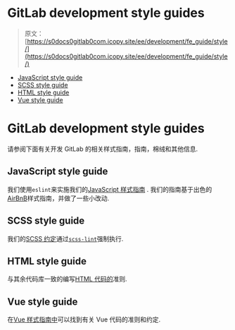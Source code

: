 # GitLab development style guides

> 原文：[https://s0docs0gitlab0com.icopy.site/ee/development/fe_guide/style/](https://s0docs0gitlab0com.icopy.site/ee/development/fe_guide/style/)

*   [JavaScript style guide](#javascript-style-guide)
*   [SCSS style guide](#scss-style-guide)
*   [HTML style guide](#html-style-guide)
*   [Vue style guide](#vue-style-guide)

# GitLab development style guides[](#gitlab-development-style-guides "Permalink")

请参阅下面有关开发 GitLab 的相关样式指南，指南，棉绒和其他信息.

## JavaScript style guide[](#javascript-style-guide "Permalink")

我们使用`eslint`来实施我们的[JavaScript 样式指南](javascript.html) . 我们的指南基于出色的[AirBnB](https://github.com/airbnb/javascript)样式指南，并做了一些小改动.

## SCSS style guide[](#scss-style-guide "Permalink")

我们的[SCSS 约定](scss.html)通过[`scss-lint`](https://github.com/sds/scss-lint)强制执行.

## HTML style guide[](#html-style-guide "Permalink")

与其余代码库一致的编写[HTML 代码的](html.html)准则.

## Vue style guide[](#vue-style-guide "Permalink")

在[Vue 样式指南中](vue.html)可以找到有关 Vue 代码的准则和约定.